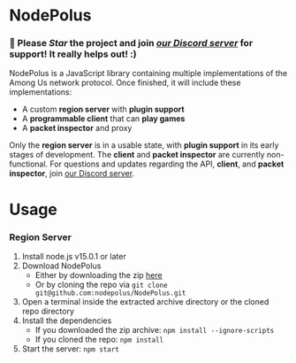 # NodePolus

### 🌟 Please *Star* the project and join *[our Discord server][Discord]* for support! It really helps out! :)

NodePolus is a JavaScript library containing multiple implementations of the Among Us network protocol. Once finished, it will include these implementations:

- A custom **region server** with **plugin support**
- A **programmable client** that can **play games**
- A **packet inspector** and proxy

Only the **region server** is in a usable state, with **plugin support** in its early stages of development. The **client** and **packet inspector** are currently non-functional. For questions and updates regarding the API, **client**, and **packet inspector**, join [our Discord server][Discord].

# Usage

### Region Server

1. Install node.js v15.0.1 or later
1. Download NodePolus
    - Either by downloading the zip [here](https://github.com/nodepolus/NodePolus/archive/main.zip)
    - Or by cloning the repo via `git clone git@github.com:nodepolus/NodePolus.git`
1. Open a terminal inside the extracted archive directory or the cloned repo directory
1. Install the dependencies
    - If you downloaded the zip archive: `npm install --ignore-scripts`
    - If you cloned the repo: `npm install`
1. Start the server: `npm start`

[Discord]: https://discord.gg/Jpg4sWqeYH
